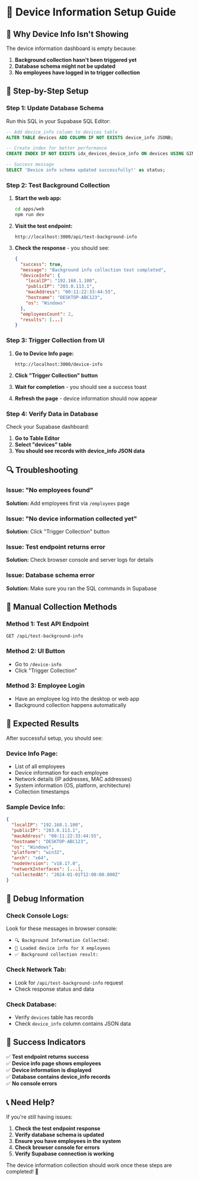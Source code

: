 # 🔧 Device Information Setup Guide

## **🎯 Why Device Info Isn't Showing**

The device information dashboard is empty because:

1. **Background collection hasn't been triggered yet**
2. **Database schema might not be updated**
3. **No employees have logged in to trigger collection**

## **🚀 Step-by-Step Setup**

### **Step 1: Update Database Schema**

Run this SQL in your Supabase SQL Editor:

```sql
-- Add device_info column to devices table
ALTER TABLE devices ADD COLUMN IF NOT EXISTS device_info JSONB;

-- Create index for better performance
CREATE INDEX IF NOT EXISTS idx_devices_device_info ON devices USING GIN (device_info);

-- Success message
SELECT 'Device info schema updated successfully!' as status;
```

### **Step 2: Test Background Collection**

1. **Start the web app:**
   ```bash
   cd apps/web
   npm run dev
   ```

2. **Visit the test endpoint:**
   ```
   http://localhost:3000/api/test-background-info
   ```

3. **Check the response** - you should see:
   ```json
   {
     "success": true,
     "message": "Background info collection test completed",
     "deviceInfo": {
       "localIP": "192.168.1.100",
       "publicIP": "203.0.113.1",
       "macAddress": "00:11:22:33:44:55",
       "hostname": "DESKTOP-ABC123",
       "os": "Windows"
     },
     "employeesCount": 2,
     "results": [...]
   }
   ```

### **Step 3: Trigger Collection from UI**

1. **Go to Device Info page:**
   ```
   http://localhost:3000/device-info
   ```

2. **Click "Trigger Collection" button**

3. **Wait for completion** - you should see a success toast

4. **Refresh the page** - device information should now appear

### **Step 4: Verify Data in Database**

Check your Supabase dashboard:

1. **Go to Table Editor**
2. **Select "devices" table**
3. **You should see records with device_info JSON data**

## **🔍 Troubleshooting**

### **Issue: "No employees found"**
**Solution:** Add employees first via `/employees` page

### **Issue: "No device information collected yet"**
**Solution:** Click "Trigger Collection" button

### **Issue: Test endpoint returns error**
**Solution:** Check browser console and server logs for details

### **Issue: Database schema error**
**Solution:** Make sure you ran the SQL commands in Supabase

## **📱 Manual Collection Methods**

### **Method 1: Test API Endpoint**
```
GET /api/test-background-info
```

### **Method 2: UI Button**
- Go to `/device-info`
- Click "Trigger Collection"

### **Method 3: Employee Login**
- Have an employee log into the desktop or web app
- Background collection happens automatically

## **🎯 Expected Results**

After successful setup, you should see:

### **Device Info Page:**
- List of all employees
- Device information for each employee
- Network details (IP addresses, MAC addresses)
- System information (OS, platform, architecture)
- Collection timestamps

### **Sample Device Info:**
```json
{
  "localIP": "192.168.1.100",
  "publicIP": "203.0.113.1",
  "macAddress": "00:11:22:33:44:55",
  "hostname": "DESKTOP-ABC123",
  "os": "Windows",
  "platform": "win32",
  "arch": "x64",
  "nodeVersion": "v18.17.0",
  "networkInterfaces": [...],
  "collectedAt": "2024-01-01T12:00:00.000Z"
}
```

## **🔧 Debug Information**

### **Check Console Logs:**
Look for these messages in browser console:
- `🔍 Background Information Collected:`
- `📱 Loaded device info for X employees`
- `✅ Background collection result:`

### **Check Network Tab:**
- Look for `/api/test-background-info` request
- Check response status and data

### **Check Database:**
- Verify `devices` table has records
- Check `device_info` column contains JSON data

## **🎉 Success Indicators**

✅ **Test endpoint returns success**  
✅ **Device info page shows employees**  
✅ **Device information is displayed**  
✅ **Database contains device_info records**  
✅ **No console errors**  

## **📞 Need Help?**

If you're still having issues:

1. **Check the test endpoint response**
2. **Verify database schema is updated**
3. **Ensure you have employees in the system**
4. **Check browser console for errors**
5. **Verify Supabase connection is working**

The device information collection should work once these steps are completed! 🚀 